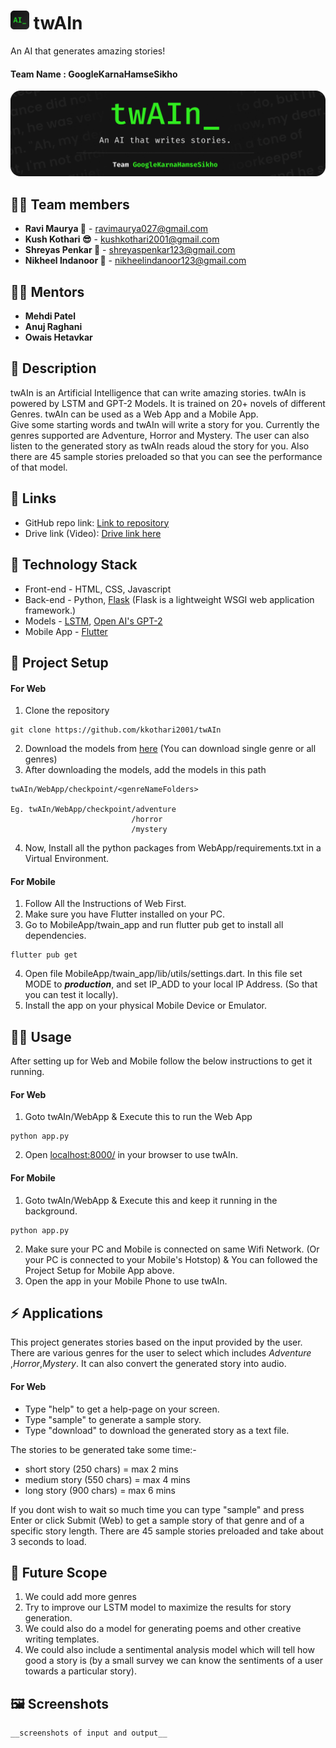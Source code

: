 # <img src="./images/icon.png" height="30"> **twAIn**

An AI that generates amazing stories!

#### Team Name : **GoogleKarnaHamseSikho**
![Screenshot alt text](./images/headerbg.png)

## 👩‍💻 Team members
- **Ravi Maurya 🦉** - ravimaurya027@gmail.com
- **Kush Kothari 😎** - kushkothari2001@gmail.com
- **Shreyas Penkar 🦊** - shreyaspenkar123@gmail.com
- **Nikheel Indanoor 🦅** - nikheelindanoor123@gmail.com

## 👨‍🏫 Mentors
- **Mehdi Patel**
- **Anuj Raghani**
- **Owais Hetavkar**

## 📝 Description
twAIn is an Artificial Intelligence that can write amazing stories. twAIn is powered by LSTM and GPT-2 Models. It is trained on 20+ novels of different Genres. twAIn can be used as a Web App and a Mobile App.<br/>Give some starting words and twAIn will write a story for you. Currently the genres supported are Adventure, Horror and Mystery. The user can also listen to the generated story as twAIn reads aloud the story for you. Also there are 45 sample stories preloaded so that you can see the performance of that model.  

## 🔗 Links
* GitHub repo link: [Link to repository](https://github.com/kkothari2001/twAIn)
* Drive link (Video): [Drive link here](https://drive.google.com/)

## 🤖 Technology Stack
* Front-end - HTML, CSS, Javascript
* Back-end - Python, [Flask](https://flask.palletsprojects.com/en/1.1.x/) (Flask is a lightweight WSGI web application framework.)
* Models - [LSTM](https://en.wikipedia.org/wiki/Long_short-term_memory),  [Open AI's GPT-2](https://openai.com/blog/better-language-models/)
* Mobile App - [Flutter](https://flutter.dev/)

## 🧷 Project Setup
#### For Web
1. Clone the repository
```
git clone https://github.com/kkothari2001/twAIn
```
2. Download the models from [here](https://drive.google.com/drive/folders/1aTae2Nz3ctIhPW-yzAo_pExutF03Ec-N?usp=sharing) (You can download single genre or all genres)
3. After downloading the models, add the models in this path
```
twAIn/WebApp/checkpoint/<genreNameFolders>

Eg. twAIn/WebApp/checkpoint/adventure
                           /horror
                           /mystery
```
4. Now, Install all the python packages from WebApp/requirements.txt in a Virtual Environment.

#### For Mobile
1. Follow All the Instructions of Web First.
2. Make sure you have Flutter installed on your PC.
3. Go to MobileApp/twain_app and run flutter pub get to install all dependencies.
```
flutter pub get
```
4. Open file MobileApp/twain_app/lib/utils/settings.dart. 
    In this file set MODE to ***production***, and set IP_ADD to your local IP Address. (So that you can test it locally).
5. Install the app on your physical Mobile Device or Emulator.

## 🏃‍♀️ Usage
After setting up for Web and Mobile follow the below instructions to get it running.
#### For Web
1. Goto twAIn/WebApp & Execute this to run the Web App
```
python app.py
```
2. Open [localhost:8000/](localhost:8000/) in your browser to use twAIn.

#### For Mobile
1. Goto twAIn/WebApp & Execute this and keep it running in the background.
```
python app.py
```
2. Make sure your PC and Mobile is connected on same Wifi Network. (Or your PC is connected to your Mobile's Hotstop) & You can followed the Project Setup for Mobile App above.
3. Open the app in your Mobile Phone to use twAIn.

## ⚡ Applications
This project generates stories based on the input provided by the user. There are various genres for the user to select which includes *Adventure* ,*Horror*,*Mystery*.
It can also convert the generated story into audio.

#### For Web
* Type "help" to get a help-page on your screen.
* Type "sample" to generate a sample story.
* Type "download" to download the generated story as a text file.

The stories to be generated take some time:-
* short story (250 chars) = max 2 mins
* medium story (550 chars) = max 4 mins
* long story (900 chars) = max 6 mins

If you dont wish to wait so much time you can type "sample" and press Enter or click Submit (Web)
to get a sample story of that genre and of a specific story length.
There are 45 sample stories preloaded and take about 3 seconds to load.

## 🔮 Future Scope
1. We could add more genres
2. Try to improve our LSTM model to maximize the results for story generation.
3. We could also do a model for generating poems and other creative writing templates.
4. We could also include a sentimental analysis model which will tell how good a story is (by a small survey     we can know the sentiments of a user towards a particular story). 

## 🖼 Screenshots
    __screenshots of input and output__
